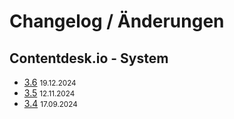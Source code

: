 # Changelog / Änderungen

## Contentdesk.io - System

* [3.6] <small>19.12.2024</small>
* [3.5] <small>12.11.2024</small>
* [3.4] <small>17.09.2024</small>

[3.4]: contentdesk/CHANGELOG-3.4.md
[3.5]: contentdesk/CHANGELOG-3.5.md
[3.6]: contentdesk/CHANGELOG-3.6.md